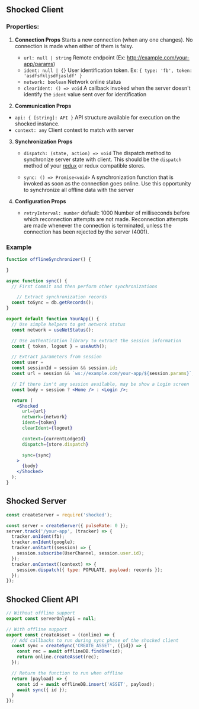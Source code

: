 ## Shocked Client

### Properties:

1. **Connection Props**
  Starts a new connection (when any one changes). No connection is made when either of them is falsy.
   * `url: null | string`
     Remote endpoint (Ex: http://example.com/your-app/params)
   * `ident: null | {}`
     User identification token. Ex: `{ type: 'fb', token: 'asdfsfkljsdfjasldf' }`
   * `network: boolean`
     Network online status
   * `clearIdent: () => void`
     A callback invoked when the server doesn't identify the `ident` value sent over for identification

 2. **Communication Props**

   * `api: { [string]: API }`
     API structure available for execution on the shocked instance.
   * `context: any`
     Client context to match with server

3. **Synchronization Props**

   * `dispatch: (state, action) => void`
     The dispatch method to synchronize server state with client. This should be the `dispatch` method of your [redux](redux.js.org) or redux compatible stores.

   * `sync: () => Promise<void>`
     A synchronization function that is invoked as soon as the connection goes online. Use this opportunity to synchronize all offline data with the server

4. **Configuration Props**

   * `retryInterval: number` default: 1000
     Number of milliseconds before which reconnection attempts are not made. Reconnection attempts are made whenever the connection is terminated, unless the connection has been rejected by the server (4001).

### Example
```jsx
function offlineSynchronizer() {

}

async function sync() {
  // First Commit and then perform other synchronizations

	// Extract synchronization records
  const toSync = db.getRecords();
}

export default function YourApp() {
  // Use simple helpers to get network status
  const network = useNetStatus();

  // Use authentication library to extract the session information
  const { token, logout } = useAuth();

  // Extract parameters from session
  const user =
  const sessionId = session && session.id;
  const url = session && `ws://example.com/your-app/${session.params}`;

  // If there isn't any session available, may be show a Login screen
  const body = session ? <Home /> : <Login />;

  return (
    <Shocked
      url={url}
      network={network}
      ident={token}
      clearIdent={logout}

      context={currentLodgeId}
      dispatch={store.dispatch}

      sync={sync}
    >
      {body}
    </Shocked>
  );
}

```

## Shocked Server

```jsx
const createServer = require('shocked');

const server = createServer({ pulseRate: 0 });
server.track('/your-app', (tracker) => {
  tracker.onIdent(fb);
  tracker.onIdent(google);
  tracker.onStart((session) => {
    session.subscribe(UserChannel, session.user.id);
  });
  tracker.onContext((context) => {
    session.dispatch({ type: POPULATE, payload: records });
  });
});
```

## Shocked Client API

```javascript
// Without offline support
export const serverOnlyApi = null;

// With offline support
export const createAsset = ((online) => {
  // Add callbacks to run during sync phase of the shocked client
  const sync = createSync('CREATE_ASSET', ({id}) => {
    const rec = await offlineDB.findOne(id);
    return online.createAsset(rec);
  });

  // Return the function to run when offline
  return (payload) => {
    const id = await offlineDB.insert('ASSET', payload);
    await sync({ id });
  }
});
```

